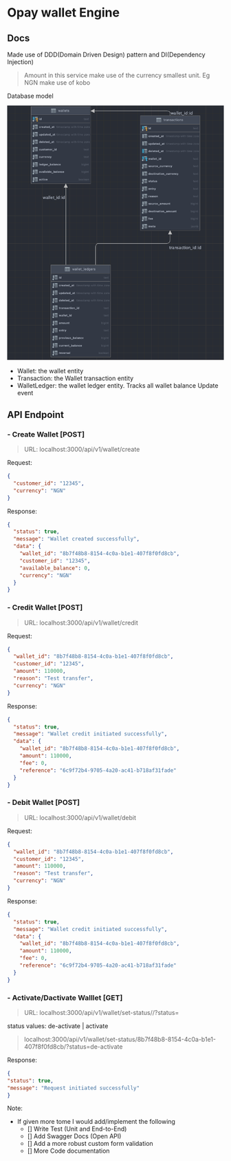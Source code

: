 # Opay wallet Engine


## Docs

Made use of DDD(Domain Driven Design) pattern and DI(Dependency Injection)

> Amount in this service make use of the currency smallest unit. Eg NGN make use of kobo

Database model

![alt text](./db-diagram.png)

- Wallet: the wallet entity
- Transaction: the Wallet transaction entity
- WalletLedger: the wallet ledger entity. Tracks all wallet balance Update event  

## API Endpoint

### - Create Wallet [POST]
> URL: localhost:3000/api/v1/wallet/create


Request:
```json
{
  "customer_id": "12345",
  "currency": "NGN"
}
```

Response:
```json
{
  "status": true,
  "message": "Wallet created successfully",
  "data": {
    "wallet_id": "8b7f48b8-8154-4c0a-b1e1-407f8f0fd8cb",
    "customer_id": "12345",
    "available_balance": 0,
    "currency": "NGN"
  }
}
```

### - Credit Wallet [POST]
> URL: localhost:3000/api/v1/wallet/credit


Request:
```json
{
  "wallet_id": "8b7f48b8-8154-4c0a-b1e1-407f8f0fd8cb",
  "customer_id": "12345",
  "amount": 110000,
  "reason": "Test transfer",
  "currency": "NGN"
}
```

Response:
```json
{
  "status": true,
  "message": "Wallet credit initiated successfully",
  "data": {
    "wallet_id": "8b7f48b8-8154-4c0a-b1e1-407f8f0fd8cb",
    "amount": 110000,
    "fee": 0,
    "reference": "6c9f72b4-9705-4a20-ac41-b718af31fade"
  }
}
```


### - Debit Wallet [POST]
> URL: localhost:3000/api/v1/wallet/debit


Request:
```json
{
  "wallet_id": "8b7f48b8-8154-4c0a-b1e1-407f8f0fd8cb",
  "customer_id": "12345",
  "amount": 110000,
  "reason": "Test transfer",
  "currency": "NGN"
}
```

Response:
```json
{
  "status": true,
  "message": "Wallet credit initiated successfully",
  "data": {
    "wallet_id": "8b7f48b8-8154-4c0a-b1e1-407f8f0fd8cb",
    "amount": 110000,
    "fee": 0,
    "reference": "6c9f72b4-9705-4a20-ac41-b718af31fade"
  }
}
```



### - Activate/Dactivate Walllet [GET] 
> URL: localhost:3000/api/v1/wallet/set-status/<wallet-id>/?status=

status values: de-activate | activate 

> localhost:3000/api/v1/wallet/set-status/8b7f48b8-8154-4c0a-b1e1-407f8f0fd8cb/?status=de-activate

Response:
```json
{
"status": true,
"message": "Request initiated successfully"
}
```




Note:

- If given more tome I would add/implement the following
  - [] Write Test (Unit and End-to-End)
  - [] Add Swagger Docs (Open API)
  - [] Add a more robust custom form validation
  - [] More Code documentation